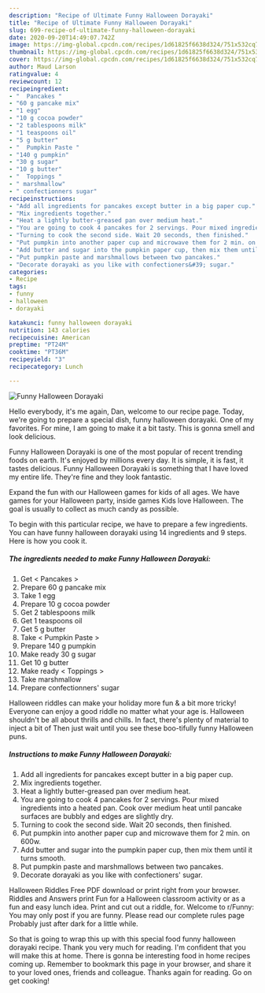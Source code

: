 ```yaml
---
description: "Recipe of Ultimate Funny Halloween Dorayaki"
title: "Recipe of Ultimate Funny Halloween Dorayaki"
slug: 699-recipe-of-ultimate-funny-halloween-dorayaki
date: 2020-09-20T14:49:07.742Z
image: https://img-global.cpcdn.com/recipes/1d61825f6638d324/751x532cq70/funny-halloween-dorayaki-recipe-main-photo.jpg
thumbnail: https://img-global.cpcdn.com/recipes/1d61825f6638d324/751x532cq70/funny-halloween-dorayaki-recipe-main-photo.jpg
cover: https://img-global.cpcdn.com/recipes/1d61825f6638d324/751x532cq70/funny-halloween-dorayaki-recipe-main-photo.jpg
author: Maud Larson
ratingvalue: 4
reviewcount: 12
recipeingredient:
- "  Pancakes "
- "60 g pancake mix"
- "1 egg"
- "10 g cocoa powder"
- "2 tablespoons milk"
- "1 teaspoons oil"
- "5 g butter"
- "  Pumpkin Paste "
- "140 g pumpkin"
- "30 g sugar"
- "10 g butter"
- "  Toppings "
- " marshmallow"
- " confectionners sugar"
recipeinstructions:
- "Add all ingredients for pancakes except butter in a big paper cup."
- "Mix ingredients together."
- "Heat a lightly butter-greased pan over medium heat."
- "You are going to cook 4 pancakes for 2 servings. Pour mixed ingredients into a heated pan. Cook over medium heat until pancake surfaces are bubbly and edges are slightly dry."
- "Turning to cook the second side. Wait 20 seconds, then finished."
- "Put pumpkin into another paper cup and microwave them for 2 min. on 600w."
- "Add butter and sugar into the pumpkin paper cup, then mix them until it turns smooth."
- "Put pumpkin paste and marshmallows between two pancakes."
- "Decorate dorayaki as you like with confectioners&#39; sugar."
categories:
- Recipe
tags:
- funny
- halloween
- dorayaki

katakunci: funny halloween dorayaki 
nutrition: 143 calories
recipecuisine: American
preptime: "PT24M"
cooktime: "PT36M"
recipeyield: "3"
recipecategory: Lunch

---
```



![Funny Halloween Dorayaki](https://img-global.cpcdn.com/recipes/1d61825f6638d324/751x532cq70/funny-halloween-dorayaki-recipe-main-photo.jpg)

Hello everybody, it's me again, Dan, welcome to our recipe page. Today, we're going to prepare a special dish, funny halloween dorayaki. One of my favorites. For mine, I am going to make it a bit tasty. This is gonna smell and look delicious.

Funny Halloween Dorayaki is one of the most popular of recent trending foods on earth. It's enjoyed by millions every day. It is simple, it is fast, it tastes delicious. Funny Halloween Dorayaki is something that I have loved my entire life. They're fine and they look fantastic.

Expand the fun with our Halloween games for kids of all ages. We have games for your Halloween party, inside games Kids love Halloween. The goal is usually to collect as much candy as possible.


To begin with this particular recipe, we have to prepare a few ingredients. You can have funny halloween dorayaki using 14 ingredients and 9 steps. Here is how you cook it.

<!--inarticleads1-->

##### The ingredients needed to make Funny Halloween Dorayaki:

1. Get  &lt; Pancakes &gt;
1. Prepare 60 g pancake mix
1. Take 1 egg
1. Prepare 10 g cocoa powder
1. Get 2 tablespoons milk
1. Get 1 teaspoons oil
1. Get 5 g butter
1. Take  &lt; Pumpkin Paste &gt;
1. Prepare 140 g pumpkin
1. Make ready 30 g sugar
1. Get 10 g butter
1. Make ready  &lt; Toppings &gt;
1. Take  marshmallow
1. Prepare  confectionners&#39; sugar


Halloween riddles can make your holiday more fun &amp; a bit more tricky! Everyone can enjoy a good riddle no matter what your age is. Halloween shouldn&#39;t be all about thrills and chills. In fact, there&#39;s plenty of material to inject a bit of Then just wait until you see these boo-tifully funny Halloween puns. 

<!--inarticleads2-->

##### Instructions to make Funny Halloween Dorayaki:

1. Add all ingredients for pancakes except butter in a big paper cup.
1. Mix ingredients together.
1. Heat a lightly butter-greased pan over medium heat.
1. You are going to cook 4 pancakes for 2 servings. Pour mixed ingredients into a heated pan. Cook over medium heat until pancake surfaces are bubbly and edges are slightly dry.
1. Turning to cook the second side. Wait 20 seconds, then finished.
1. Put pumpkin into another paper cup and microwave them for 2 min. on 600w.
1. Add butter and sugar into the pumpkin paper cup, then mix them until it turns smooth.
1. Put pumpkin paste and marshmallows between two pancakes.
1. Decorate dorayaki as you like with confectioners&#39; sugar.


Halloween Riddles Free PDF download or print right from your browser. Riddles and Answers print Fun for a Halloween classroom activity or as a fun and easy lunch idea. Print and cut out a riddle, for. Welcome to r/Funny: You may only post if you are funny. Please read our complete rules page Probably just after dark for a little while. 

So that is going to wrap this up with this special food funny halloween dorayaki recipe. Thank you very much for reading. I'm confident that you will make this at home. There is gonna be interesting food in home recipes coming up. Remember to bookmark this page in your browser, and share it to your loved ones, friends and colleague. Thanks again for reading. Go on get cooking!
